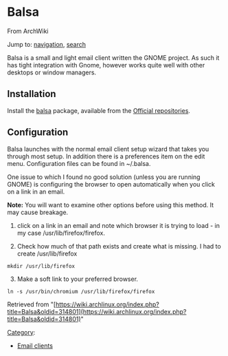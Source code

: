 # Balsa

From ArchWiki

Jump to: [navigation](#column-one), [search](#searchInput)

Balsa is a small and light email client written the GNOME project. As such it has tight integration with Gnome, however works quite well with other desktops or window managers.

## Installation

Install the [balsa](https://www.archlinux.org/packages/?name=balsa) package, available from the [Official repositories](/index.php/Official_repositories "Official repositories").

## Configuration

Balsa launches with the normal email client setup wizard that takes you through most setup. In addition there is a preferences item on the edit menu. Configuration files can be found in ~/.balsa.

One issue to which I found no good solution (unless you are running GNOME) is configuring the browser to open automatically when you click on a link in an email.

**Note:** You will want to examine other options before using this method. It may cause breakage.

1) click on a link in an email and note which browser it is trying to load - in my case /usr/lib/firefox/firefox.

2) Check how much of that path exists and create what is missing. I had to create /usr/lib/firefox

```
mkdir /usr/lib/firefox

```

3) Make a soft link to your preferred browser.

```
ln -s /usr/bin/chromium /usr/lib/firefox/firefox

```

Retrieved from "[https://wiki.archlinux.org/index.php?title=Balsa&oldid=314801](https://wiki.archlinux.org/index.php?title=Balsa&oldid=314801)"

[Category](/index.php/Special:Categories "Special:Categories"):

*   [Email clients](/index.php/Category:Email_clients "Category:Email clients")